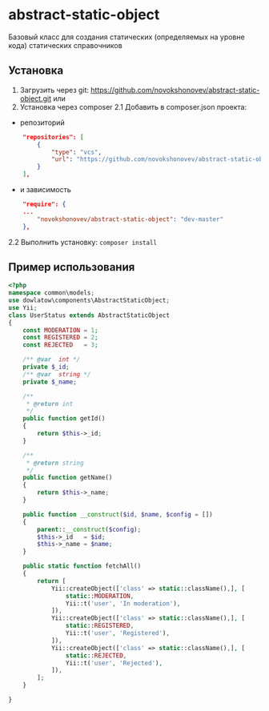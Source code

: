 # abstract-static-object

Базовый класс для создания статических (определяемых на уровне кода) статических справочников

## Установка

1. Загрузить через git: https://github.com/novokshonovev/abstract-static-object.git
или 
2. Установка через composer 
2.1 Добавить в composer.json проекта:
* репозиторий 
```json
    "repositories": [
        {
            "type": "vcs",
            "url": "https://github.com/novokshonovev/abstract-static-object"
        }
    ],
```
* и зависимость
```json
    "require": {
    ...
        "novokshonovev/abstract-static-object": "dev-master"
    },
```
2.2 Выполнить установку: ``composer install``

## Пример использования

```php
<?php
namespace common\models;
use dowlatow\components\AbstractStaticObject;
use Yii;
class UserStatus extends AbstractStaticObject
{
    const MODERATION = 1;
    const REGISTERED = 2;
    const REJECTED   = 3;

    /** @var  int */
    private $_id;
    /** @var  string */
    private $_name;

    /**
     * @return int
     */
    public function getId()
    {
        return $this->_id;
    }

    /**
     * @return string
     */
    public function getName()
    {
        return $this->_name;
    }

    public function __construct($id, $name, $config = [])
    {
        parent::__construct($config);
        $this->_id   = $id;
        $this->_name = $name;
    }

    public static function fetchAll()
    {
        return [
            Yii::createObject(['class' => static::className(),], [
                static::MODERATION,
                Yii::t('user', 'In moderation'),
            ]),
            Yii::createObject(['class' => static::className(),], [
                static::REGISTERED,
                Yii::t('user', 'Registered'),
            ]),
            Yii::createObject(['class' => static::className(),], [
                static::REJECTED,
                Yii::t('user', 'Rejected'),
            ]),
        ];
    }

}
```